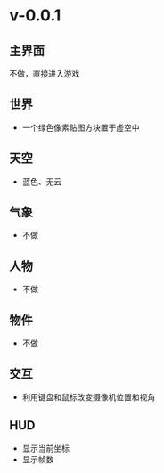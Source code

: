 # v-0.0.1

## 主界面
不做，直接进入游戏

## 世界
- 一个绿色像素贴图方块置于虚空中

## 天空
- 蓝色、无云

## 气象
- 不做

## 人物
- 不做

## 物件
- 不做

## 交互
- 利用键盘和鼠标改变摄像机位置和视角

## HUD
- 显示当前坐标
- 显示帧数
